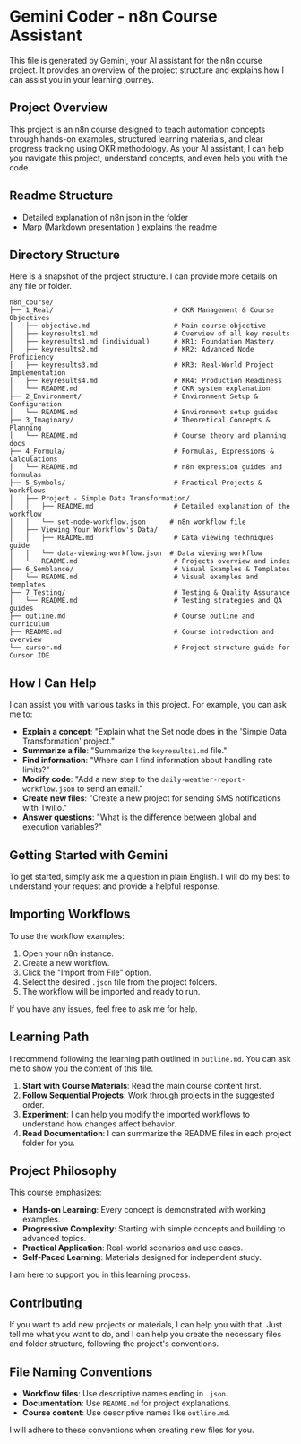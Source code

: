 # Gemini Coder - n8n Course Assistant

This file is generated by Gemini, your AI assistant for the n8n course project. It provides an overview of the project structure and explains how I can assist you in your learning journey.

## Project Overview

This project is an n8n course designed to teach automation concepts through hands-on examples, structured learning materials, and clear progress tracking using OKR methodology. As your AI assistant, I can help you navigate this project, understand concepts, and even help you with the code.

## Readme Structure
- Detailed explanation of n8n json in the folder
- Marp (Markdown presentation ) explains the readme



## Directory Structure

Here is a snapshot of the project structure. I can provide more details on any file or folder.

```
n8n_course/
├── 1_Real/                              # OKR Management & Course Objectives
│   ├── objective.md                     # Main course objective
│   ├── keyresults1.md                   # Overview of all key results
│   ├── keyresults1.md (individual)      # KR1: Foundation Mastery
│   ├── keyresults2.md                   # KR2: Advanced Node Proficiency
│   ├── keyresults3.md                   # KR3: Real-World Project Implementation
│   ├── keyresults4.md                   # KR4: Production Readiness
│   └── README.md                        # OKR system explanation
├── 2_Environment/                       # Environment Setup & Configuration
│   └── README.md                        # Environment setup guides
├── 3_Imaginary/                         # Theoretical Concepts & Planning
│   └── README.md                        # Course theory and planning docs
├── 4_Formula/                           # Formulas, Expressions & Calculations
│   └── README.md                        # n8n expression guides and formulas
├── 5_Symbols/                           # Practical Projects & Workflows
│   ├── Project - Simple Data Transformation/
│   │   ├── README.md                    # Detailed explanation of the workflow
│   │   └── set-node-workflow.json      # n8n workflow file
│   ├── Viewing Your Workflow's Data/
│   │   ├── README.md                    # Data viewing techniques guide
│   │   └── data-viewing-workflow.json  # Data viewing workflow
│   └── README.md                        # Projects overview and index
├── 6_Semblance/                         # Visual Examples & Templates
│   └── README.md                        # Visual examples and templates
├── 7_Testing/                           # Testing & Quality Assurance
│   └── README.md                        # Testing strategies and QA guides
├── outline.md                           # Course outline and curriculum
├── README.md                            # Course introduction and overview
└── cursor.md                            # Project structure guide for Cursor IDE
```

## How I Can Help

I can assist you with various tasks in this project. For example, you can ask me to:

*   **Explain a concept**: "Explain what the Set node does in the 'Simple Data Transformation' project."
*   **Summarize a file**: "Summarize the `keyresults1.md` file."
*   **Find information**: "Where can I find information about handling rate limits?"
*   **Modify code**: "Add a new step to the `daily-weather-report-workflow.json` to send an email."
*   **Create new files**: "Create a new project for sending SMS notifications with Twilio."
*   **Answer questions**: "What is the difference between global and execution variables?"

## Getting Started with Gemini

To get started, simply ask me a question in plain English. I will do my best to understand your request and provide a helpful response.

## Importing Workflows

To use the workflow examples:

1.  Open your n8n instance.
2.  Create a new workflow.
3.  Click the "Import from File" option.
4.  Select the desired `.json` file from the project folders.
5.  The workflow will be imported and ready to run.

If you have any issues, feel free to ask me for help.

## Learning Path

I recommend following the learning path outlined in `outline.md`. You can ask me to show you the content of this file.

1.  **Start with Course Materials**: Read the main course content first.
2.  **Follow Sequential Projects**: Work through projects in the suggested order.
3.  **Experiment**: I can help you modify the imported workflows to understand how changes affect behavior.
4.  **Read Documentation**: I can summarize the README files in each project folder for you.

## Project Philosophy

This course emphasizes:
- **Hands-on Learning**: Every concept is demonstrated with working examples.
- **Progressive Complexity**: Starting with simple concepts and building to advanced topics.
- **Practical Application**: Real-world scenarios and use cases.
- **Self-Paced Learning**: Materials designed for independent study.

I am here to support you in this learning process.

## Contributing

If you want to add new projects or materials, I can help you with that. Just tell me what you want to do, and I can help you create the necessary files and folder structure, following the project's conventions.

## File Naming Conventions

- **Workflow files**: Use descriptive names ending in `.json`.
- **Documentation**: Use `README.md` for project explanations.
- **Course content**: Use descriptive names like `outline.md`.

I will adhere to these conventions when creating new files for you.
